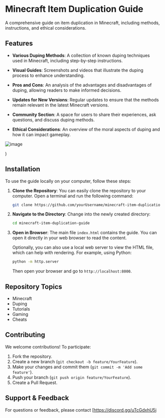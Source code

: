 # Minecraft Item Duplication Guide

A comprehensive guide on item duplication in Minecraft, including methods, instructions, and ethical considerations.

## Features

- **Various Duping Methods**: A collection of known duping techniques used in Minecraft, including step-by-step instructions.
  
- **Visual Guides**: Screenshots and videos that illustrate the duping process to enhance understanding.

- **Pros and Cons**: An analysis of the advantages and disadvantages of duping, allowing readers to make informed decisions.

- **Updates for New Versions**: Regular updates to ensure that the methods remain relevant in the latest Minecraft versions.

- **Community Section**: A space for users to share their experiences, ask questions, and discuss duping methods.

- **Ethical Considerations**: An overview of the moral aspects of duping and how it can impact gameplay.

![image](https://github.com/user-attachments/assets/fb032896-8e96-4a15-a01d-f951f63edd24)

)

## Installation

To use the guide locally on your computer, follow these steps:

1. **Clone the Repository**: You can easily clone the repository to your computer. Open a terminal and run the following command:

    ```bash
    git clone https://github.com/yourUsername/minecraft-item-duplication-guide.git
    ```

2. **Navigate to the Directory**: Change into the newly created directory:

    ```bash
    cd minecraft-item-duplication-guide
    ```

3. **Open in Browser**: The main file `index.html` contains the guide. You can open it directly in your web browser to read the content.

   Optionally, you can also use a local web server to view the HTML file, which can help with rendering. For example, using Python:

    ```bash
    python -m http.server
    ```

   Then open your browser and go to `http://localhost:8000`.

## Repository Topics

- Minecraft
- Duping
- Tutorials
- Gaming
- Cheats

## Contributing

We welcome contributions! To participate:

1. Fork the repository.
2. Create a new branch (`git checkout -b feature/YourFeature`).
3. Make your changes and commit them (`git commit -m 'Add some feature'`).
4. Push your branch (`git push origin feature/YourFeature`).
5. Create a Pull Request.

## Support & Feedback

For questions or feedback, please contact [https://discord.gg/uTcGdxhU5j



